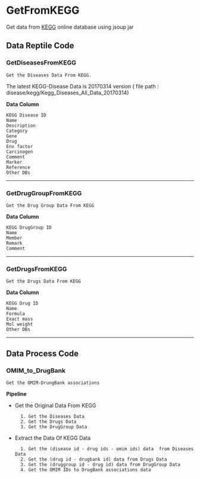 # GetFromKEGG
Get data from [KEGG](http://www.kegg.jp/) online database using jsoup jar

## Data Reptile Code

### GetDiseasesFromKEGG

	Get the Diseases Data From KEGG.
The latest KEGG-Disease Data is 20170314 version ( file path : disease/kegg/Kegg_Diseases_All_Data_20170314) 

**Data Column**

	KEGG Disease ID
	Name
	Description
	Category
	Gene
	Drug
	Env factor
	Carcinogen
	Comment
	Marker
	Reference
	Other DBs

---

### GetDrugGroupFromKEGG
	Get the Drug Group Data From KEGG

**Data Column**

	KEGG DrugGroup ID
	Name
	Member
	Remark
	Comment

---

### GetDrugsFromKEGG
	Get the Drugs Data From KEGG

**Data Column**

	KEGG Drug ID
	Name
	Formula
	Exact mass
	Mol weight
	Other DBs

---


## Data Process Code

### OMIM_to_DrugBank
	Get the OMIM-DrungBank associations 

**Pipeline**

- Get the Original Data From KEGG

		1. Get the Diseases Data
		2. Get the Drugs Data
		3. Get the DrugGroup Data

- Extract the Data Of KEGG Data

		1. Get the (disease id - drug ids - omim ids) data  from Diseases Data
		2. Get the (drug id - drugbank id) data from Drugs Data
		3. Get the (druggroup id - drug id) data from DrugGroup Data
		4. Get the OMIM IDs to DrugBank associations data
